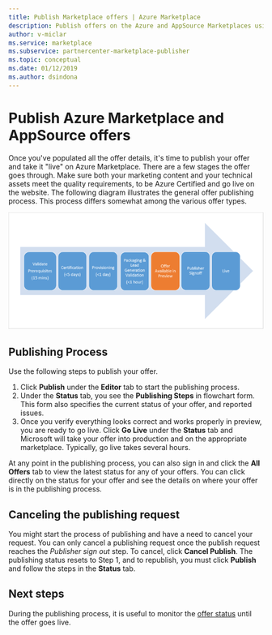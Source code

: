 ```yaml
---
title: Publish Marketplace offers | Azure Marketplace 
description: Publish offers on the Azure and AppSource Marketplaces using the Cloud Partner Portal
author: v-miclar
ms.service: marketplace
ms.subservice: partnercenter-marketplace-publisher
ms.topic: conceptual
ms.date: 01/12/2019
ms.author: dsindona
---
```


# Publish Azure Marketplace and AppSource offers

Once you've populated all the offer details, it's time to publish your offer and take it "live" on Azure Marketplace. There are a few stages the offer goes through. Make sure both your marketing content and your technical assets meet the quality requirements, to be Azure Certified and go live on the website.  The following diagram illustrates the general offer publishing process.  This process differs somewhat among the various offer types.

![general flow for offer publishing](./media/publish-flow.png)


## Publishing Process

Use the following steps to publish your offer.

1. Click **Publish** under the **Editor** tab to start the publishing process.
2. Under the **Status** tab, you see the **Publishing Steps** in flowchart form.  This form also specifies the current status of your offer, and reported issues.
3. Once you verify everything looks correct and works properly in preview, you are ready to go live. Click **Go Live** under the **Status** tab and Microsoft will take your offer into production and on the appropriate marketplace. Typically, go live takes several hours.

At any point in the publishing process, you can also sign in and click the **All Offers** tab to view the latest status for any of your offers. You can click directly on the status for your offer and see the details on where your offer is in the publishing process.


## Canceling the publishing request

You might start the process of publishing and have a need to cancel your request. You can only cancel a publishing request once the publish request reaches the *Publisher sign out* step. To cancel, click **Cancel Publish**. The publishing status resets to Step 1, and to republish, you must click **Publish** and follow the steps in the **Status** tab.


## Next steps

During the publishing process, it is useful to monitor the [offer status](./cpp-view-status-offer.md) until the offer goes live. 
